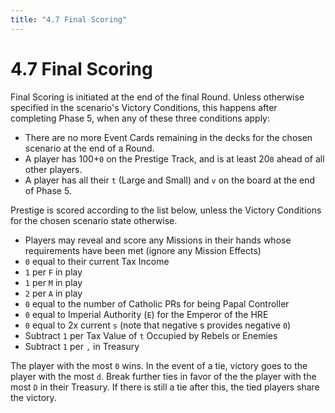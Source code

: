 ```yaml
---
title: "4.7 Final Scoring"
---
```


# 4.7 Final Scoring

Final Scoring is initiated at the end of the final Round. Unless otherwise specified in the scenario's Victory Conditions, this happens after completing Phase 5, when any of these three conditions apply:
* There are no more Event Cards remaining in the decks for the chosen scenario at the end of a Round.
* A player has 100+<code>0</code> on the Prestige Track, and is at least 20<code>0</code> ahead of all other players.
* A player has all their <code>t</code> (Large and Small) and <code>v</code> on the board at the end of Phase 5.

Prestige is scored according to the list below, unless the Victory Conditions for the chosen scenario state otherwise.
* Players may reveal and score any Missions in their hands whose requirements have been met (ignore any Mission Effects)
* <code>0</code> equal to their current Tax Income
* <code>1</code> per <code>F</code> in play
* <code>1</code> per <code>M</code> in play
* <code>2</code> per <code>A</code> in play
* <code>0</code> equal to the number of Catholic PRs for being Papal Controller
* <code>0</code> equal to Imperial Authority (<code>E</code>) for the Emperor of the HRE
* <code>0</code> equal to 2x current <code>s</code> (note that negative s provides negative <code>0</code>)
* Subtract <code>1</code> per Tax Value of <code>t</code> Occupied by Rebels or Enemies
* Subtract <code>1</code> per <code>,</code> in Treasury

The player with the most <code>0</code> wins. In the event of a tie, victory goes to the player with the most <code>d</code>. Break further ties in favor of the the player with the most <code>D</code> in their Treasury. If there is still a tie after this, the tied players share the victory.